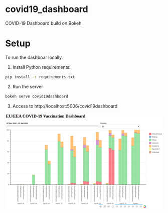 # covid19_dashboard
COVID-19 Dashboard build on Bokeh

# Setup

To run the dashboar locally.

1. Install Python requirements:

```Bash
pip install -r requirements.txt
```

2. Run the server
 
```Bash
bokeh serve covid19dashboard
```
3. Access to http://localhost:5006/covid19dashboard

![image info](./images/dashboard.png)
